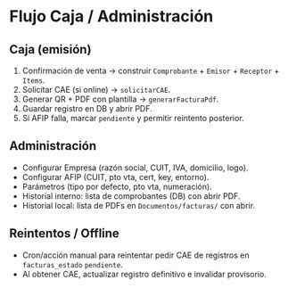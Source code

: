 # Flujo Caja / Administración

## Caja (emisión)
1. Confirmación de venta → construir `Comprobante` + `Emisor` + `Receptor` + `Items`.
2. Solicitar CAE (si online) → `solicitarCAE`.
3. Generar QR + PDF con plantilla → `generarFacturaPdf`.
4. Guardar registro en DB y abrir PDF.
5. Si AFIP falla, marcar `pendiente` y permitir reintento posterior.

## Administración
- Configurar Empresa (razón social, CUIT, IVA, domicilio, logo).
- Configurar AFIP (CUIT, pto vta, cert, key, entorno).
- Parámetros (tipo por defecto, pto vta, numeración).
- Historial interno: lista de comprobantes (DB) con abrir PDF.
- Historial local: lista de PDFs en `Documentos/facturas/` con abrir.

## Reintentos / Offline
- Cron/acción manual para reintentar pedir CAE de registros en `facturas_estado` `pendiente`.
- Al obtener CAE, actualizar registro definitivo e invalidar provisorio.
